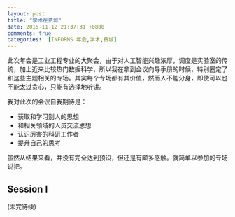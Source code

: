 ```yaml
---
layout: post
title: "学术在费城"
date: 2015-11-12 21:37:31 +0800
comments: true
categories:  [INFORMS 年会,学术,费城]
---
```


此次年会是工业工程专业的大聚会，由于对人工智能兴趣浓厚，调度是实验室的传统，加上近来比较热门数据科学，所以我在拿到会议向导手册的时候，特别圈定了和这些主题相关的专场。其实每个专场都有其价值，然而人不能分身，即使可以也不能太过贪心，只能有选择地听讲。

我对此次的会议自我期待是：

+ 获取和学习别人的思想
+ 和相关领域的人员交流思想
+ 认识厉害的科研工作者
+ 提升自己的思考

<!--more-->

虽然从结果来看，并没有完全达到预设，但还是有颇多感触。就简单以参加的专场说把。

## Session I

(未完待续)
